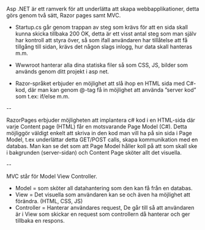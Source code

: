 
Asp .NET är ett ramverk för att underlätta att skapa webbapplikationer, detta görs genom två sätt, Razor pages samt MVC.

* Startup.cs går genom trappan av steg som krävs för att en sida skall kunna skicka tillbaka 200 OK, detta är ett visst antal steg som man själv har kontroll att styra över, så som ifall användaren har tillåtelse att få tillgång till sidan, krävs det någon slags inlogg, hur data skall hanteras m.m.
  
* Wwwroot hanterar alla dina statiska filer så som CSS, JS, bilder som används genom ditt projekt i asp net.

* Razor-språket erbjuder en möjlighet att slå ihop en HTML sida med C#-kod, där man kan genom @-tag få in möjlighet att använda ”server kod” som t.ex: if/else m.m. 

-- 

RazorPages erbjuder möjligheten att implantera c# kod i en HTML-sida där varje Content page (HTML) får en motsvarande Page Model (C#). Detta möjliggör väldigt enkelt att skriva in den kod man vill ha på sin sida i Page Model, t.ex underlättar detta GET/POST calls, skapa kommunikation med en databas. Man kan se det som att Page Model håller koll på att som skall ske i bakgrunden (server-sidan) och Content Page sköter allt det visuella.

--

MVC står för Model View Controller.
* Model = som sköter all datahantering som den kan få från en databas.
* View = Det visuella som användaren kan se och även ha möjlighet att förändra. (HTML, CSS, JS)
* Controller = Hanterar användares request, De går till så att användaren är i View som skickar en request som controllern då hanterar och ger tillbaka en respons.
 
